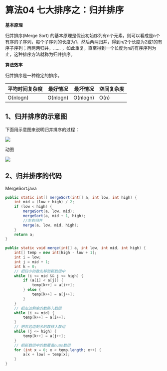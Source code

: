 # 算法04 七大排序之：归并排序

**基本原理**

归并排序(Merge Sort) 的基本原理是假设初始序列有n个元素，则可以看成是n个有序的子序列，每个子序列的长度为1，然后两两归并，得到n/2个长度为2或1的有序子序列；再两两归并，…… ，如此重复，直至得到一个长度为n的有序序列为止，这种排序方法就称为归并排序。

**算法效率**

归并排序是一种稳定的排序。

| 平均时间复杂度 | 最好情况 | 最坏情况 | 空间复杂度 |
| -------------- | -------- | -------- | ---------- |
| O(nlogn)       | O(nlogn) | O(nlogn) | O(n)       |

## 1、归并排序的示意图

下面用示意图来说明归并排序的过程：

![](https://raw.githubusercontent.com/hyman213/FigureBed/master/2019/06/20190623185448.png)

动图

![](http://www.liuhaihua.cn/wp-content/uploads/2018/10/Ab6Nvyy.gif)



## 2、归并排序的代码

MergeSort.java 

```java
public static int[] mergeSort(int[] a, int low, int high) {
    int mid = (low + high) / 2;
    if (low < high) {
        mergeSort(a, low, mid);
        mergeSort(a, mid + 1, high);
        //左右归并
        merge(a, low, mid, high);
    }
    return a;
}

public static void merge(int[] a, int low, int mid, int high) {
    int[] temp = new int[high - low + 1];
    int i = low;
    int j = mid + 1;
    int k = 0;
    // 把较小的数先移到新数组中
    while (i <= mid && j <= high) {
        if (a[i] < a[j]) {
            temp[k++] = a[i++];
        } else {
            temp[k++] = a[j++];
        }
    }
    // 把左边剩余的数移入数组
    while (i <= mid) {
        temp[k++] = a[i++];
    }
    // 把右边边剩余的数移入数组
    while (j <= high) {
        temp[k++] = a[j++];
    }
    // 把新数组中的数覆盖nums数组
    for (int x = 0; x < temp.length; x++) {
        a[x + low] = temp[x];
    }
} 
```